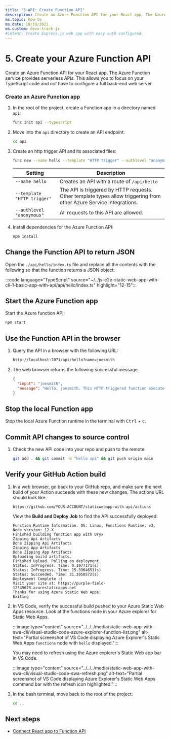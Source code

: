 ```yaml
---
title: "5-API: Create Function API"
description: Create an Azure Function API for your React app. The Azure Function service provides serverless APIs. This allows you to focus on your TypeScript code and _not_ have to configure a full back-end web server.
ms.topic: how-to
ms.date: 10/18/2021
ms.custom: devx-track-js
#intent: Create Express.js web app with easy auth configured. 
---
```


# 5. Create your Azure Function API

Create an Azure Function API for your React app. The Azure Function service provides serverless APIs. This allows you to focus on your TypeScript code and _not_ have to configure a full back-end web server. 

### Create an Azure Function app

1. In the root of the project, create a Function app in a directory named `api`:

    ```bash
    func init api --typescript
    ```

1. Move into the `api` directory to create an API endpoint:

    ```bash
    cd api
    ```

1. Create an http trigger API and its associated files:

    ```bash 
    func new --name hello --template "HTTP trigger" --authlevel "anonymous" 
    ```

    |Setting|Description|
    |--|--|
    |`--name hello`|Creates an API with a route of `/api/hello`|
    |`--template "HTTP trigger"`|The API is triggered by HTTP requests. Other template types allow triggering from other Azure Service integrations.|
    |`--authlevel "anonymous"`|All requests to this API are allowed.|

1. Install dependencies for the Azure Function API:

    ```bash
    npm install 
    ```

## Change the Function API to return JSON

Open the `./api/hello/index.ts` file and replace all the contents with the following so that the function returns a JSON object:
   
:::code language="TypeScript" source="~/../js-e2e-static-web-app-with-cli-1-basic-app-with-api/api/hello/index.ts" highlight="12-15":::  

## Start the Azure Function app

Start the Azure function API:

```bash 
npm start
```

## Use the Function API in the browser

1. Query the API in a browser with the following URL:

    ```bash
    http://localhost:7071/api/hello?name=joesmith
    ```

1. The web browser returns the following successful message. 

    ```json
    {
      "input": "joesmith",
      "message": "Hello, joesmith. This HTTP triggered function executed successfully."
    }
    ```

## Stop the local Function app

Stop the local Azure Function runtime in the terminal with <kbd>Ctrl</kbd> + <kbd>c</kbd>.

## Commit API changes to source control

1. Check the new API code into your repo and push to the remote:
   
   ```bash
   git add . && git commit -m "hello api" && git push origin main
   ```

## Verify your GitHub Action build

1. In a web browser, go back to your GitHub repo, and make sure the next build of your Action succeeds with these new changes. The actions URL should look like:

    ```HTTP
    https://github.com/YOUR-ACCOUNT/staticwebapp-with-api/actions
    ```
   
    View the **Build and Deploy Job** to find the API successfully deployed:

    ```text
    Function Runtime Information. OS: Linux, Functions Runtime: v3, Node version: 12.X
    Finished building function app with Oryx
    Zipping Api Artifacts
    Done Zipping Api Artifacts
    Zipping App Artifacts
    Done Zipping App Artifacts
    Uploading build artifacts.
    Finished Upload. Polling on deployment.
    Status: InProgress. Time: 0.1977171(s)
    Status: InProgress. Time: 15.3964651(s)
    Status: Succeeded. Time: 31.3050572(s)
    Deployment Complete :)
    Visit your site at: https://purple-field-12345678.azurestaticapps.net
    Thanks for using Azure Static Web Apps!
    Exiting
    ```

1. In VS Code, verify the successful build pushed to your Azure Static Web Apps resource. Look at the functions node in your Azure explorer for Static Web Apps. 

   :::image type="content" source="../../../media/static-web-app-with-swa-cli/visual-studio-code-azure-explorer-function-list.png" alt-text="Partial screenshot of VS Code displaying Azure Explorer's Static Web Apps `functions` node with `hello` displayed.":::

    You may need to refresh using the Azure explorer's Static Web app bar in VS Code.

   :::image type="content" source="../../../media/static-web-app-with-swa-cli/visual-studio-code-swa-refresh.png" alt-text="Partial screenshot of VS Code displaying Azure Explorer's Static Web Apps command bar with the refresh icon highlighted.":::

1. In the bash terminal, move back to the root of the project:

    ```bash 
    cd ..
    ```


## Next steps

* [Connect React app to Function API](connect-client-to-api.md)